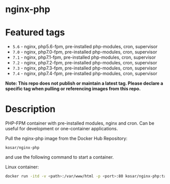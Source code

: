 # nginx-php
# Featured tags
- `5.6` - nginx, php5.6-fpm, pre-installed php-modules, cron, supervisor
- `7.0` - nginx, php7.0-fpm, pre-installed php-modules, cron, supervisor
- `7.1` - nginx, php7.1-fpm, pre-installed php-modules, cron, supervisor
- `7.2` - nginx, php7.2-fpm, pre-installed php-modules, cron, supervisor
- `7.3` - nginx, php7.3-fpm, pre-installed php-modules, cron, supervisor
- `7.4` - nginx, php7.4-fpm, pre-installed php-modules, cron, supervisor

**Note: This repo does not publish or maintain a latest tag. Please declare a specific tag when pulling or referencing images from this repo.**
# Description

PHP-FPM container with pre-installed modules, nginx and cron. Can be useful for development or one-container applications.  

Pull the nginx-php image from the Docker Hub Repository:

```kosar/nginx-php```

and use the following command to start a container.

Linux container:
```bash
docker run -itd -v <path>:/var/www/html -p <port>:80 kosar/nginx-php:tag
```
